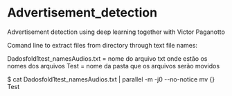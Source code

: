 # Advertisement_detection
Advertisement detection using deep learning together with Victor Paganotto

Comand line to extract files from directory through text file names:

Dadosfold1test_namesAudios.txt = nome do arquivo txt onde estão os nomes dos arquivos
Test = nome da pasta que os arquivos serão movidos

$ cat Dadosfold1test_namesAudios.txt | parallel -m -j0 --no-notice mv {} Test
